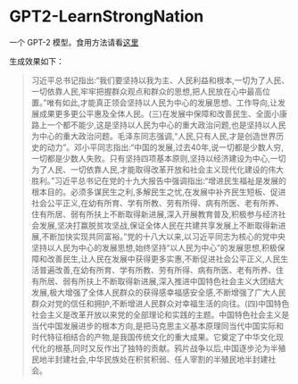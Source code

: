 # GPT2-LearnStrongNation

一个 GPT-2 模型。食用方法请看[这里](https://github.com/Morizeyao/GPT2-Chinese)

生成效果如下：
> 习近平总书记指出:“我们要坚持以我为主、人民利益和根本,一切为了人民、一切依靠人民,牢牢把握群众观点和群众的思想,把人民放在心中最高位置。”唯有如此,才能真正领会坚持以人民为中心的发展思想、工作导向,让发展成果更多更公平惠及全体人民。(三)在发展中保障和改善民生、全面小康路上一个都不能少,这是坚持以人民为中心的重大政治问题,也是坚持以人民为中心的重大政治问题。毛泽东同志强调,“人民,只有人民,才是创造世界历史的动力”。邓小平同志指出:“中国的发展,过去40年,说一切都是少数人穷,一切都是少数人失败。只有坚持四项基本原则,坚持以经济建设为中心,一切为了人民、一切依靠人民,才能取得改革开放和社会主义现代化建设的伟大胜利。”习近平总书记在党的十九大报告中强调指出:“增进民生福祉是发展的根本目的。必须多谋民生之利,多解民生之忧,在发展中补齐民生短板、促进社会公平正义,在幼有所育、学有所教、劳有所得、病有所医、老有所养、住有所居、弱有所扶上不断取得新进展,深入开展教育普及,积极参与经济社会发展,坚决打赢脱贫攻坚战,保证全体人民在共建共享发展上不断取得新进展,不断加快实现共同富裕。”党的十八大以来,以习近平同志为核心的党中央坚持以人民为中心的发展思想,始终坚持“以人民为中心”的发展思想,积极保障和改善民生,让人民在发展中获得更多实惠,不断促进社会公平正义,人民生活普遍改善,在幼有所育、学有所教、劳有所得、病有所医、老有所养、住有所居、弱有所扶上不断取得新进展,深入推进中国特色社会主义大团结大发展,极大增强了全体人民群众的获得感幸福感安全感,不断增强了广大人民群众对党的信任和拥护,不断增进人民群众对幸福生活的向往。(四)中国特色社会主义是改革开放以来党的全部理论和实践的主题。中国特色社会主义是当代中国发展进步的根本方向,是把马克思主义基本原理同当代中国实际和时代特征相结合的产物,是我国传统文化的重大成果。它奠定了中华文化现代化的根基,同时又反作出了独特的贡献。鸦片战争以后,中国逐步沦为半殖民地半封建社会,中华民族处在积贫积弱、任人宰割的半殖民地半封建社会。
